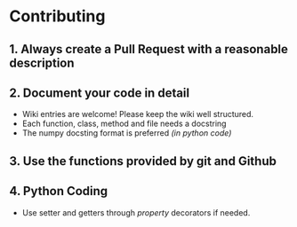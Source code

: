 # Contributing

## 1. Always create a Pull Request with a reasonable description

## 2. Document your code in detail
 - Wiki entries are welcome! Please keep the wiki well structured.
 - Each function, class, method and file needs a docstring
 - The numpy docsting format is preferred *(in python code)*
 
## 3. Use the functions provided by git and Github

## 4. Python Coding

 - Use setter and getters through *property* decorators if needed.
